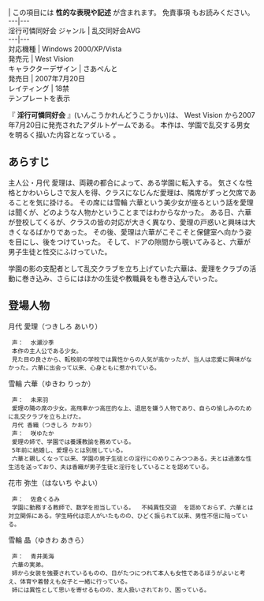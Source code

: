 |  この項目には **性的な表現や記述** が含まれます。  免責事項  もお読みください。  
---|---  
淫行可憐同好会  ジャンル  |  乱交同好会AVG   
---|---  
対応機種  |  Windows 2000/XP/Vista   
発売元  |  West Vision   
キャラクターデザイン  |  さあぺんと     
発売日  |  2007年7月20日   
レイティング  |  18禁   
テンプレートを表示  
  
『 **淫行可憐同好会** 』(いんこうかれんどうこうかい)は、  West Vision  から2007年7月20日に発売されたアダルトゲームである。
本作は、学園で乱交する男女を明るく描いた内容となっている    。

##  あらすじ  

主人公・月代 愛理は、両親の都合によって、ある学園に転入する。
気さくな性格とかわいらしさで友人を得、クラスになじんだ愛理は、隣席がずっと欠席であることを気に掛ける。 その席には雪輪
六華という美少女が座るという話を愛理は聞くが、どのような人物かということまではわからなかった。
ある日、六華が登校してくるが、クラスの皆の対応が大きく異なり、愛理の戸惑いと興味は大きくなるばかりであった。
その後、愛理は六華がこそこそと保健室へ向かう姿を目にし、後をつけていった。 そして、ドアの隙間から覗いてみると、六華が男子生徒と性交にふけっていた。

学園の影の支配者として乱交クラブを立ち上げていた六華は、愛理をクラブの活動に巻き込み、さらにはほかの生徒や教職員をも巻き込んでいった。

##  登場人物  

月代 愛理（つきしろ あいり）

     声：  水瀬沙季 
     本作の主人公である少女。 
     見た目の良さから、転校前の学校では異性からの人気が高かったが、当人は恋愛に興味がなかった。六華に出会って以来、心身ともに惹かれている。 
雪輪 六華（ゆきわ りっか）

     声：  未来羽 
     愛理の隣の席の少女。高飛車かつ高圧的な上、退屈を嫌う人物であり、自らの愉しみのために乱交クラブを立ち上げた。 
     月代 香織（つきしろ かおり） 
     声：  咲ゆたか 
     愛理の姉で、学園では養護教諭を務めている。 
     5年前に結婚し、愛理らとは別居している。 
     六華と親しくなって以来、学園の男子生徒との淫行にのめりこみつつある。夫とは過激な性生活を送っており、夫は香織が男子生徒と淫行をしていることを認めている。 
花市 弥生（はないち やよい）

     声：  佐倉くるみ 
     学園に勤務する教師で、数学を担当している。  不純異性交遊  を認めておらず、六華とは対立関係にある。学生時代は恋人がいたものの、ひどく振られて以来、男性不信に陥っている。 
雪輪 晶（ゆきわ あきら）

     声：  青井美海 
     六華の実弟。 
     姉から女装を強要されているものの、日がたつにつれて本人も女性であるほうがよいと考え、体育や着替えも女子と一緒に行っている。 
     姉には異性として思いを寄せるものの、友人扱いされており、困っている。 

